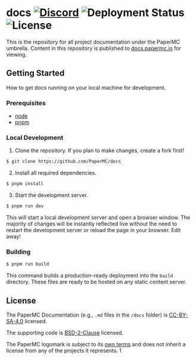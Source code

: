 # docs [![Discord](https://img.shields.io/discord/289587909051416579.svg?label=&logo=discord&logoColor=ffffff&color=7389D8&labelColor=6A7EC2)](https://discord.gg/papermc) ![Deployment Status](https://img.shields.io/github/deployments/PaperMC/docs/production?label=deployment&logo=github) ![License](https://img.shields.io/github/license/PaperMC/docs)

This is the repository for all project documentation under the PaperMC umbrella. Content in this
repository is published to [docs.papermc.io](https://docs.papermc.io) for viewing.

## Getting Started

How to get docs running on your local machine for development.

### Prerequisites

-   [node](https://nodejs.org)
-   [pnpm](https://pnpm.io/installation)

### Local Development

1. Clone the repository. If you plan to make changes, create a fork first!

```bash
$ git clone https://github.com/PaperMC/docs
```

2. Install all required dependencies.

```bash
$ pnpm install
```

3. Start the development server.

```bash
$ pnpm run dev
```

This will start a local development server and open a browser window. The majority of changes will
be instantly reflected live without the need to restart the development server or reload the page in
your browser. Edit away!

### Building

```bash
$ pnpm run build
```

This command builds a production-ready deployment into the `build` directory. These files are ready
to be hosted on any static content server.

## License

The PaperMC Documentation (e.g., `.md` files in the `/docs` folder) is
[CC-BY-SA-4.0](https://github.com/PaperMC/docs/blob/main/LICENSE-docs) licensed.

The supporting code is
[BSD-2-Clause](https://github.com/PaperMC/docs/blob/main/LICENSE) licensed.

The PaperMC logomark is subject to its [own terms](https://docs.papermc.io/misc/assets) and does not
inherit a license from any of the projects it represents.
1
